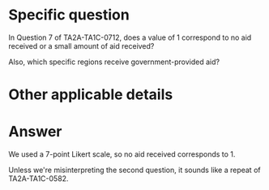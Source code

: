 # Specific question #

In Question 7 of TA2A-TA1C-0712, does a value of 1 correspond to no aid received or a small amount of aid received?

Also, which specific regions receive government-provided aid?


# Other applicable details #

# Answer # 

We used a 7-point Likert scale, so no aid received corresponds to 1.

Unless we're misinterpreting the second question, it sounds like a repeat of TA2A-TA1C-0582.